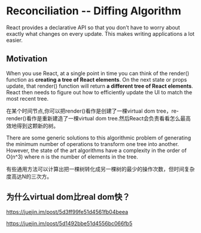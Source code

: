 # Reconciliation -- Diffing Algorithm 

React provides a declarative API so that you don’t have to worry about exactly what changes on every update. This makes writing applications a lot easier.

## Motivation

When you use React, at a single point in time you can think of the render() function as **creating a tree of React elements**. On the next state or props update, that render() function will return **a different tree of React elements**. React then needs to figure out how to efficiently update the UI to match the most recent tree.

在某个时间节点,你可以把render()看作是创建了一棵virtual dom tree，re-render()看作是重新建造了一棵virtual dom tree.然后React会负责看看怎么最高效地得到这颗新的树。

There are some generic solutions to this algorithmic problem of generating the minimum number of operations to transform one tree into another. However, the state of the art algorithms have a complexity in the order of O(n^3) where n is the number of elements in the tree.

有些通用方法可以计算出把一棵树转化成另一棵树的最少的操作次数，但时间复杂度高达N的三次方。


## 为什么virtual dom比real dom快？

https://juejin.im/post/5d3ff99fe51d4561fb04beea

https://juejin.im/post/5d1492bbe51d4556bc066fb5
